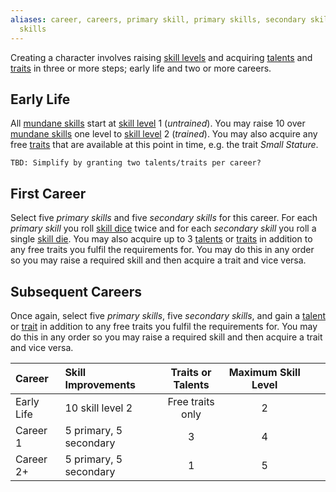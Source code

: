 ```yaml
---
aliases: career, careers, primary skill, primary skills, secondary skill, secondary
  skills
---
```

   
Creating a character involves raising [skill levels](../Skills/Skill%20Level.md) and acquiring [talents](../Character%20Options/Talents.md) and [traits](../Character%20Options/Traits.md) in three or more steps; early life and two or more careers.   
   
## Early Life   
All [mundane skills](../Skills/Skills.md) start at [skill level](../Skills/Skill%20Level.md) 1 (_untrained_). You may raise 10 over [mundane skills](../Skills/Skills.md) one level to [skill level](../Skills/Skill%20Level.md) 2 (_trained_). You may also acquire any free [traits](../Character%20Options/Traits.md) that are available at this point in time, e.g. the trait _Small Stature_.   
   
```
TBD: Simplify by granting two talents/traits per career?
```
   
   
## First Career   
Select five _primary skills_ and five _secondary skills_ for this career. For each _primary skill_ you roll [skill dice](../Character%20Options/Skill%20Dice.md) twice and for each _secondary skill_ you roll a single [skill die](../Character%20Options/Skill%20Dice.md). You may also acquire up to 3 [talents](../Character%20Options/Talents.md) or [traits](../Character%20Options/Traits.md) in addition to any free traits you fulfil the requirements for. You may do this in any order so you may raise a required skill and then acquire a trait and vice versa.   
   
## Subsequent Careers   
Once again, select five _primary skills_, five _secondary skills_, and gain a [talent](../Character%20Options/Talents.md) or [trait](../Character%20Options/Traits.md) in addition to any free traits you fulfil the requirements for. You may do this in any order so you may raise a required skill and then acquire a trait and vice versa.    
   
| Career     | Skill Improvements     | Traits or Talents | Maximum Skill Level |     |     |   
|:---------- |:---------------------- |:-----------------:|:-------------------:|:---:|:---:|   
| Early Life | 10 skill level 2       | Free traits only  |          2          |     |     |   
| Career 1   | 5 primary, 5 secondary |         3         |          4          |     |     |   
| Career 2+  | 5 primary, 5 secondary |         1         |          5          |     |     |